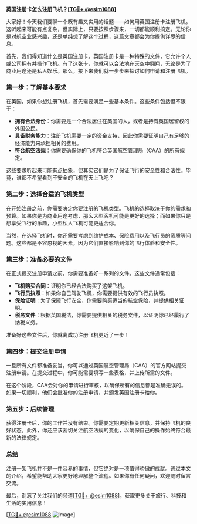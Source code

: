 **英国注册卡怎么注册飞机？[[TG💪+ @esim1088](https://t.me/s/esim1088)]**

大家好！今天我们要聊一个既有趣又实用的话题——如何用英国注册卡注册飞机。这听起来可能有点复杂，但实际上，只要按照步骤来，一切都能顺利搞定。无论你是对航空业感兴趣，还是单纯想了解这个过程，这篇文章都会为你提供详尽的信息。

首先，我们得知道什么是英国注册卡。英国注册卡是一种特殊的文件，它允许个人或公司拥有并操作飞机。有了这张卡，你就可以合法地在天空中翱翔，无论是为了商业用途还是私人娱乐。那么，接下来我们就一步步来探讨如何申请和注册飞机。

### 第一步：了解基本要求

在英国，如果你想注册飞机，首先需要满足一些基本条件。这些条件包括但不限于：

- **拥有合法身份**：你需要是一个合法居住在英国的人，或者是持有英国居留权的外国公民。
- **具备财务能力**：注册飞机需要一定的资金支持，因此你需要证明自己有足够的经济能力来承担相关的费用。
- **符合航空法规**：你需要确保你的飞机符合英国航空管理局（CAA）的所有规定。

这些要求听起来可能有点抽象，但其实它们是为了保证飞行的安全性和合法性。毕竟，谁都不希望看到不安全的飞机在天上飞吧？

### 第二步：选择合适的飞机类型

在开始注册之前，你需要决定你要注册的飞机类型。飞机的选择取决于你的需求和预算。如果你是为商业用途考虑，那么大型客机可能是更好的选择；而如果你只是想享受飞行的乐趣，小型私人飞机可能更适合你。

当然，在选择飞机时，你还需要考虑到维护成本、保险费用以及飞行员的资质等问题。这些都是不容忽视的因素，因为它们直接影响到你的飞行体验和安全性。

### 第三步：准备必要的文件

在正式提交注册申请之前，你需要准备好一系列的文件。这些文件通常包括：

- **飞机购买合同**：证明你已经合法购买了这架飞机。
- **飞行员执照**：如果你自己驾驶飞机，你需要提供有效的飞行员执照。
- **保险证明**：为了保障飞行安全，你需要购买适当的航空保险，并提供相关证明。
- **税务文件**：根据英国税法，你需要提供相关的税务文件，以证明你已经履行了纳税义务。

准备好这些文件后，你就离成功注册飞机更近了一步！

### 第四步：提交注册申请

一旦所有文件都准备妥当，你可以通过英国航空管理局（CAA）的官方网站提交注册申请。在提交过程中，你可能需要填写一些表格，并上传所需的文件。

在这个阶段，CAA会对你的申请进行审核，以确保所有的信息都是准确无误的。如果一切顺利，他们会批准你的注册申请，并颁发英国注册卡给你。

### 第五步：后续管理

获得注册卡后，你的工作并没有结束。你需要定期更新相关信息，并保持飞机的良好状态。此外，你还应该密切关注航空法规的变化，以确保自己的操作始终符合最新的法律规定。

### 总结

注册一架飞机并不是一件容易的事情，但它绝对是一项值得骄傲的成就。通过本文的介绍，希望能帮助大家更好地理解整个流程。如果你有任何疑问，欢迎随时留言交流。

最后，别忘了关注我们的频道[[TG💪+ @esim1088](https://t.me/s/esim1088)]，获取更多关于旅行、科技和生活的实用信息！

[[TG💪+ @esim1088](https://t.me/s/esim1088) ![Image](https://i.postimg.cc/4NQfJmqS/Snipaste-2025-05-13-00-14-12.png)]